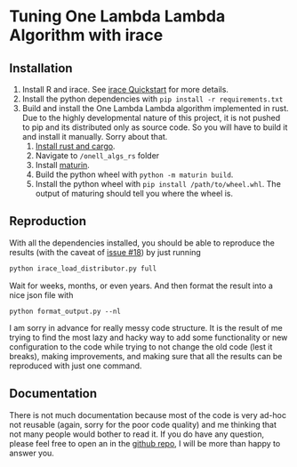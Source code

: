 # Tuning One Lambda Lambda Algorithm with irace

## Installation

1. Install R and irace. See [irace Quickstart](https://github.com/mLopez-Ibanez/irace#quick-start) for more details.
1. Install the python dependencies with `pip install -r requirements.txt`
1. Build and install the One Lambda Lambda algorithm implemented in rust. Due to the highly developmental nature of this project, it is not pushed to pip and its distributed only as source code. So you will have to build it and install it manually. Sorry about that. 
    1. [Install rust and cargo](https://www.rust-lang.org/tools/install). 
    1. Navigate to `/onell_algs_rs` folder
    1. Install [maturin](https://pypi.org/project/maturin/). 
    1. Build the python wheel with `python -m maturin build`.
    1. Install the python wheel with `pip install /path/to/wheel.whl`. The output of maturing should tell you where the wheel is.

## Reproduction

With all the dependencies installed, you should be able to reproduce the results (with the caveat of [issue #18](https://github.com/DE0CH/OLL/issues/18)) by just running 

```bash 
python irace_load_distributor.py full
```

Wait for weeks, months, or even years. And then format the result into a nice json file with

```
python format_output.py --nl
```

I am sorry in advance for really messy code structure. It is the result of me trying to find the most lazy and hacky way to add some functionality or new configuration to the code while trying to not change the old code (lest it breaks), making improvements, and making sure that all the results can be reproduced with just one command. 

## Documentation

There is not much documentation because most of the code is very ad-hoc not reusable (again, sorry for the poor code quality) and me thinking that not many people would bother to read it. If you do have any question, please feel free to open an in the [github repo](https://github.com/DE0CH/OLL), I will be more than happy to answer you.

